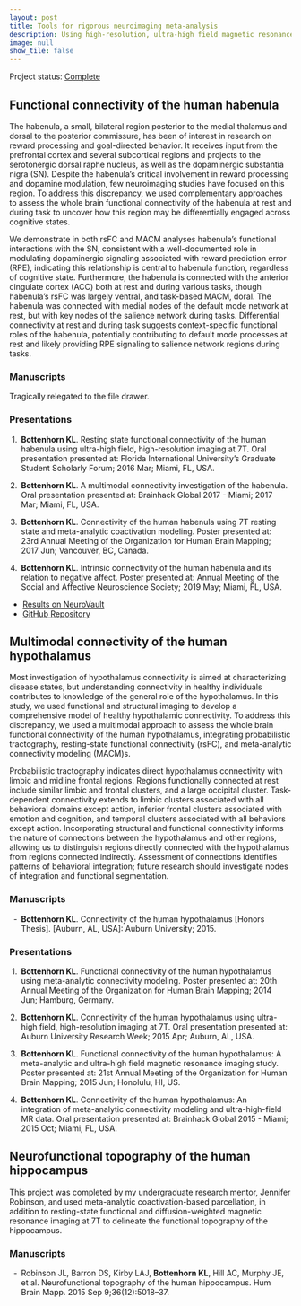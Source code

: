 ```yaml
---
layout: post
title: Tools for rigorous neuroimaging meta-analysis
description: Using high-resolution, ultra-high field magnetic resonance imaging to study the hippocampus, hypothalamus, and habenula.
image: null
show_tile: false
---
```

Project status: <a href="#" class="icon fa-check"><span class="label">Complete</span></a>
<div class="row">
<h2>Functional connectivity of the human habenula</h2>
	<div class="6u 12u$(small)">
    <p>The habenula, a small, bilateral region posterior to the medial thalamus and dorsal to the posterior commissure, has been of interest in research on reward processing and goal-directed behavior. It receives input from the prefrontal cortex and several subcortical regions and projects to the serotonergic dorsal raphe nucleus, as well as the dopaminergic substantia nigra (SN). Despite the habenula’s critical involvement in reward processing and dopamine modulation, few neuroimaging studies have focused on this region. To address this discrepancy, we used complementary approaches to assess the whole brain functional connectivity of the habenula at rest and during task to uncover how this region may be differentially engaged across cognitive states.</p><p>We demonstrate in both rsFC and MACM analyses habenula’s functional interactions with the SN, consistent with a well-documented role in modulating dopaminergic signaling associated with reward prediction error (RPE), indicating this relationship is central to habenula function, regardless of cognitive state. Furthermore, the habenula is connected with the anterior cingulate cortex (ACC) both at rest and during various tasks, though habenula’s rsFC was largely ventral, and task-based MACM, doral. The habenula was connected with medial nodes of the default mode network at rest, but with key nodes of the salience network during tasks. Differential connectivity at rest and during task suggests context-specific functional roles of the habenula, potentially contributing to default mode processes at rest and likely providing RPE signaling to salience network regions during tasks.
    </p>
  </div>
  <div class="6u 12u$(small)">
    <h3>Manuscripts</h3>
    Tragically relegated to the file drawer.
    </div>
  <div class="6u 12u$(small)">
    <h3>Presentations</h3>
    <div class="csl-entry" style="clear: left; margin-bottom: 1em;">
    <div class="csl-left-margin" style="float: left; padding-right: 0.5em;text-align: right; width: 1em;">1.</div><div class="csl-right-inline" style="margin: 0 .4em 0 1.5em;"><b>Bottenhorn KL</b>. Resting state functional connectivity of the human habenula using ultra-high field, high-resolution imaging at 7T. Oral presentation presented at: Florida International University’s Graduate Student Scholarly Forum; 2016 Mar; Miami, FL, USA.</div>
   </div>
  <span class="Z3988" title="url_ver=Z39.88-2004&amp;ctx_ver=Z39.88-2004&amp;rfr_id=info%3Asid%2Fzotero.org%3A2&amp;rft_val_fmt=info%3Aofi%2Ffmt%3Akev%3Amtx%3Adc&amp;rft.type=presentation&amp;rft.title=Resting%20state%20functional%20connectivity%20of%20the%20human%20habenula%20using%20ultra-high%20field%2C%20high-resolution%20imaging%20at%207T&amp;rft.aufirst=Katherine%20L&amp;rft.aulast=Bottenhorn&amp;rft.au=Katherine%20L%20Bottenhorn&amp;rft.date=2016-03"></span>
  <div class="csl-entry" style="clear: left; margin-bottom: 1em;">
    <div class="csl-left-margin" style="float: left; padding-right: 0.5em;text-align: right; width: 1em;">2.</div><div class="csl-right-inline" style="margin: 0 .4em 0 1.5em;"><b>Bottenhorn KL</b>. A multimodal connectivity investigation of the habenula. Oral presentation presented at: Brainhack Global 2017 - Miami; 2017 Mar; Miami, FL, USA.</div>
   </div>
  <span class="Z3988" title="url_ver=Z39.88-2004&amp;ctx_ver=Z39.88-2004&amp;rfr_id=info%3Asid%2Fzotero.org%3A2&amp;rft_val_fmt=info%3Aofi%2Ffmt%3Akev%3Amtx%3Adc&amp;rft.type=presentation&amp;rft.title=A%20multimodal%20connectivity%20investigation%20of%20the%20habenula&amp;rft.aufirst=Katherine%20L&amp;rft.aulast=Bottenhorn&amp;rft.au=Katherine%20L%20Bottenhorn&amp;rft.date=2017-03"></span>
  <div class="csl-entry" style="clear: left; margin-bottom: 1em;">
    <div class="csl-left-margin" style="float: left; padding-right: 0.5em;text-align: right; width: 1em;">3.</div><div class="csl-right-inline" style="margin: 0 .4em 0 1.5em;"><b>Bottenhorn KL</b>. Connectivity of the human habenula using 7T resting state and meta-analytic coactivation modeling. Poster presented at: 23rd Annual Meeting of the Organization for Human Brain Mapping; 2017 Jun; Vancouver, BC, Canada.</div>
   </div>
  <span class="Z3988" title="url_ver=Z39.88-2004&amp;ctx_ver=Z39.88-2004&amp;rfr_id=info%3Asid%2Fzotero.org%3A2&amp;rft_val_fmt=info%3Aofi%2Ffmt%3Akev%3Amtx%3Adc&amp;rft.type=presentation&amp;rft.title=Connectivity%20of%20the%20human%20habenula%20using%207T%20resting%20state%20and%20meta-analytic%20coactivation%20modeling&amp;rft.aufirst=Katherine%20L&amp;rft.aulast=Bottenhorn&amp;rft.au=Katherine%20L%20Bottenhorn&amp;rft.date=2017-06"></span>
  <div class="csl-entry" style="clear: left; ">
    <div class="csl-left-margin" style="float: left; padding-right: 0.5em;text-align: right; width: 1em;">4.</div><div class="csl-right-inline" style="margin: 0 .4em 0 1.5em;"><b>Bottenhorn KL</b>. Intrinsic connectivity of the human habenula and its relation to negative affect. Poster presented at: Annual Meeting of the Social and Affective Neuroscience Society; 2019 May; Miami, FL, USA.</div>
   </div>
  <span class="Z3988" title="url_ver=Z39.88-2004&amp;ctx_ver=Z39.88-2004&amp;rfr_id=info%3Asid%2Fzotero.org%3A2&amp;rft_val_fmt=info%3Aofi%2Ffmt%3Akev%3Amtx%3Adc&amp;rft.type=presentation&amp;rft.title=Intrinsic%20connectivity%20of%20the%20human%20habenula%20and%20its%20relation%20to%20negative%20affect.&amp;rft.aufirst=Katherine%20L&amp;rft.aulast=Bottenhorn&amp;rft.au=Katherine%20L%20Bottenhorn&amp;rft.date=2019-05"></span>
  <p>
  <ul class="actions">
      <li><a href="https://neurovault.org/collections/ZZDMBZEW/" class="button small">Results on NeuroVault</a></li>
      <li><a href="https://github.com/62442katieb/hb-idconn" class="button small">GitHub Repository</a></li>
    </ul></p>
  </div>
</div>
<div class="row">
<h2>Multimodal connectivity of the human hypothalamus</h2>
	<div class="6u 12u$(small)">
    <p>Most investigation of hypothalamus connectivity is aimed at characterizing disease states, but understanding connectivity in healthy individuals contributes to knowledge of the general role of the hypothalamus. In this study, we used functional and structural imaging to develop a comprehensive model of healthy hypothalamic connectivity. To address this discrepancy, we used a multimodal approach to assess the whole brain functional connectivity of the human hypothalamus, integrating probabilistic tractography, resting-state functional connectivity (rsFC), and meta-analytic connectivity modeling (MACM)s.</p><p>Probabilistic tractography indicates direct hypothalamus connectivity with limbic and midline frontal regions. Regions functionally connected at rest include similar limbic and frontal clusters, and a large occipital cluster. Task-dependent connectivity extends to limbic clusters associated with all behavioral domains except action, inferior frontal clusters associated with emotion and cognition, and temporal clusters associated with all behaviors except action. Incorporating structural and functional connectivity informs the nature of connections between the hypothalamus and other regions, allowing us to distinguish regions directly connected with the hypothalamus from regions connected indirectly. Assessment of connections identifies patterns of behavioral integration; future research should investigate nodes of integration and functional segmentation.
    </p>
  </div>
  <div class="6u 12u$(small)">
    <h3>Manuscripts</h3>
    <div class="csl-entry" style="clear: left; ">
      <div class="csl-left-margin" style="float: left; padding-right: 0.5em;text-align: right; width: 1em;">-</div><div class="csl-right-inline" style="margin: 0 .4em 0 1.5em;"><b>Bottenhorn KL</b>. Connectivity of the human hypothalamus [Honors Thesis]. [Auburn, AL, USA]: Auburn University; 2015.</div>
    </div>
    <span class="Z3988" title="url_ver=Z39.88-2004&amp;ctx_ver=Z39.88-2004&amp;rfr_id=info%3Asid%2Fzotero.org%3A2&amp;rft_val_fmt=info%3Aofi%2Ffmt%3Akev%3Amtx%3Adissertation&amp;rft.title=Connectivity%20of%20the%20human%20hypothalamus&amp;rft.aufirst=Katherine%20L&amp;rft.aulast=Bottenhorn&amp;rft.au=Katherine%20L%20Bottenhorn&amp;rft.date=2015-05-09"></span>
    </div>
  <div class="6u 12u$(small)">
    <h3>Presentations</h3>
      <div class="csl-entry" style="clear: left; margin-bottom: 1em;">
        <div class="csl-left-margin" style="float: left; padding-right: 0.5em;text-align: right; width: 1em;">1.</div><div class="csl-right-inline" style="margin: 0 .4em 0 1.5em;"><b>Bottenhorn KL</b>. Functional connectivity of the human hypothalamus using meta-analytic connectivity modeling. Poster presented at: 20th Annual Meeting of the Organization for Human Brain Mapping; 2014 Jun; Hamburg, Germany.</div>
      </div>
      <span class="Z3988" title="url_ver=Z39.88-2004&amp;ctx_ver=Z39.88-2004&amp;rfr_id=info%3Asid%2Fzotero.org%3A2&amp;rft_val_fmt=info%3Aofi%2Ffmt%3Akev%3Amtx%3Adc&amp;rft.type=presentation&amp;rft.title=Functional%20connectivity%20of%20the%20human%20hypothalamus%20using%20meta-analytic%20connectivity%20modeling&amp;rft.aufirst=Katherine%20L&amp;rft.aulast=Bottenhorn&amp;rft.au=Katherine%20L%20Bottenhorn&amp;rft.date=2014-06"></span>
      <div class="csl-entry" style="clear: left; margin-bottom: 1em;">
        <div class="csl-left-margin" style="float: left; padding-right: 0.5em;text-align: right; width: 1em;">2.</div><div class="csl-right-inline" style="margin: 0 .4em 0 1.5em;"><b>Bottenhorn KL</b>. Connectivity of the human hypothalamus using ultra-high field, high-resolution imaging at 7T. Oral presentation presented at: Auburn University Research Week; 2015 Apr; Auburn, AL, USA.</div>
      </div>
      <span class="Z3988" title="url_ver=Z39.88-2004&amp;ctx_ver=Z39.88-2004&amp;rfr_id=info%3Asid%2Fzotero.org%3A2&amp;rft_val_fmt=info%3Aofi%2Ffmt%3Akev%3Amtx%3Adc&amp;rft.type=presentation&amp;rft.title=Connectivity%20of%20the%20human%20hypothalamus%20using%20ultra-high%20field%2C%20high-resolution%20imaging%20at%207T&amp;rft.aufirst=Katherine%20L&amp;rft.aulast=Bottenhorn&amp;rft.au=Katherine%20L%20Bottenhorn&amp;rft.date=2015-04"></span>
      <div class="csl-entry" style="clear: left; margin-bottom: 1em;">
        <div class="csl-left-margin" style="float: left; padding-right: 0.5em;text-align: right; width: 1em;">3.</div><div class="csl-right-inline" style="margin: 0 .4em 0 1.5em;"><b>Bottenhorn KL</b>. Functional connectivity of the human hypothalamus: A meta-analytic and ultra-high field magnetic resonance imaging study. Poster presented at: 21st Annual Meeting of the Organization for Human Brain Mapping; 2015 Jun; Honolulu, HI, US.</div>
      </div>
      <span class="Z3988" title="url_ver=Z39.88-2004&amp;ctx_ver=Z39.88-2004&amp;rfr_id=info%3Asid%2Fzotero.org%3A2&amp;rft_val_fmt=info%3Aofi%2Ffmt%3Akev%3Amtx%3Adc&amp;rft.type=presentation&amp;rft.title=Functional%20connectivity%20of%20the%20human%20hypothalamus%3A%20A%20meta-analytic%20and%20ultra-high%20field%20magnetic%20resonance%20imaging%20study&amp;rft.aufirst=Katherine%20L&amp;rft.aulast=Bottenhorn&amp;rft.au=Katherine%20L%20Bottenhorn&amp;rft.date=2015-06"></span>
      <div class="csl-entry" style="clear: left; margin-bottom: 1em;">
        <div class="csl-left-margin" style="float: left; padding-right: 0.5em;text-align: right; width: 1em;">4.</div><div class="csl-right-inline" style="margin: 0 .4em 0 1.5em;"><b>Bottenhorn KL</b>. Connectivity of the human hypothalamus: An integration of meta-analytic connectivity modeling and ultra-high-field MR data. Oral presentation presented at: Brainhack Global 2015 - Miami; 2015 Oct; Miami, FL, USA.</div>
      </div>
      <span class="Z3988" title="url_ver=Z39.88-2004&amp;ctx_ver=Z39.88-2004&amp;rfr_id=info%3Asid%2Fzotero.org%3A2&amp;rft_val_fmt=info%3Aofi%2Ffmt%3Akev%3Amtx%3Adc&amp;rft.type=presentation&amp;rft.title=Connectivity%20of%20the%20human%20hypothalamus%3A%20An%20integration%20of%20meta-analytic%20connectivity%20modeling%20and%20ultra-high-field%20MR%20data&amp;rft.aufirst=Katherine%20L&amp;rft.aulast=Bottenhorn&amp;rft.au=Katherine%20L%20Bottenhorn&amp;rft.date=2015-10"></span>
  </div>
</div>
<div class="row">
  <h2>Neurofunctional topography of the human hippocampus</h2>
	<div class="6u 12u$(small)">
    <p>This project was completed by my undergraduate research mentor, Jennifer Robinson, and used meta-analytic coactivation-based parcellation, in addition to resting-state functional and diffusion-weighted magnetic resonance imaging at 7T to delineate the functional topography of the hippocampus.
    </p>
    </div>
      <div class="6u 12u$(small)">
    <h3>Manuscripts</h3>
    <div class="csl-entry" style="clear: left; ">
      <div class="csl-left-margin" style="float: left; padding-right: 0.5em;text-align: right; width: 1em;">-</div><div class="csl-right-inline" style="margin: 0 .4em 0 1.5em;">Robinson JL, Barron DS, Kirby LAJ, <b>Bottenhorn KL</b>, Hill AC, Murphy JE, et al. Neurofunctional topography of the human hippocampus. Hum Brain Mapp. 2015 Sep 9;36(12):5018–37.</div>
    </div>
    <span class="Z3988" title="url_ver=Z39.88-2004&amp;ctx_ver=Z39.88-2004&amp;rfr_id=info%3Asid%2Fzotero.org%3A2&amp;rft_id=info%3Adoi%2F10.1002%2Fhbm.22987&amp;rft_id=info%3Apmid%2F26350954&amp;rft_val_fmt=info%3Aofi%2Ffmt%3Akev%3Amtx%3Ajournal&amp;rft.genre=article&amp;rft.atitle=Neurofunctional%20topography%20of%20the%20human%20hippocampus&amp;rft.jtitle=Human%20Brain%20Mapping&amp;rft.stitle=Hum%20Brain%20Mapp&amp;rft.volume=36&amp;rft.issue=12&amp;rft.aufirst=Jennifer%20L.&amp;rft.aulast=Robinson&amp;rft.au=Jennifer%20L.%20Robinson&amp;rft.au=Daniel%20S.%20Barron&amp;rft.au=Lauren%20A.%20J.%20Kirby&amp;rft.au=Katherine%20L.%20Bottenhorn&amp;rft.au=Ashley%20C.%20Hill&amp;rft.au=Jerry%20E.%20Murphy&amp;rft.au=Jeffrey%20S.%20Katz&amp;rft.au=Nouha%20Salibi&amp;rft.au=Simon%20B.%20Eickhoff&amp;rft.au=Peter%20T.%20Fox&amp;rft.date=2015-09-09&amp;rft.pages=5018-5037&amp;rft.spage=5018&amp;rft.epage=5037&amp;rft.issn=1065-9471"></span>
  </div>
</div>